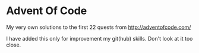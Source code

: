 # Advent Of Code
My very own solutions to the first 22 quests from http://adventofcode.com/

I have added this only for improvement my git(hub) skills.
Don't look at it too close.
